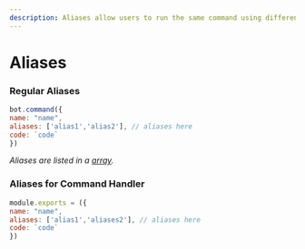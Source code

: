 ```yaml
---
description: Aliases allow users to run the same command using different triggers.
---
```


# Aliases

### Regular Aliases

```javascript
bot.command({
name: "name",
aliases: ['alias1','alias2'], // aliases here
code: `code`
})
```

_Aliases are listed in a_ [_array_](https://developer.mozilla.org/en-US/docs/Web/JavaScript/Reference/Global_Objects/Array)_._

### Aliases for Command Handler

```javascript
module.exports = ({
name: "name",
aliases: ['alias1','aliases2'], // aliases here
code: `code`
})
```

